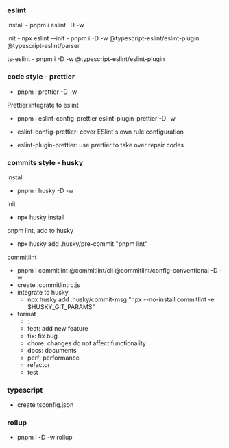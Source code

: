 
### eslint
install
    - pnpm i eslint -D -w

init
    - npx eslint --init
    - pnpm i -D -w @typescript-eslint/eslint-plugin @typescript-eslint/parser

ts-eslint
    - pnpm i -D -w @typescript-eslint/eslint-plugin
  
### code style - prettier
- pnpm i prettier -D -w

Prettier integrate to eslint
- pnpm i eslint-config-prettier eslint-plugin-prettier -D -w

- eslint-config-prettier: cover ESlint's own rule configuration
- eslint-plugin-prettier: use prettier to take over repair codes

### commits style - husky
install
- pnpm i husky -D -w

init
- npx husky install

pnpm lint, add to husky
- npx husky add .husky/pre-commit "pnpm lint"

commitlint
- pnpm i commitlint @commitlint/cli @commitlint/config-conventional -D -w
- create .commitlintrc.js
- integrate to husky
  - npx husky add .husky/commit-msg "npx --no-install commitlint -e $HUSKY_GIT_PARAMS"
- format
  - <type>: <subject>
  - feat: add new feature
  - fix: fix bug
  - chore: changes do not affect functionality
  - docs: documents
  - perf: performance
  - refactor
  - test

### typescript
- create tsconfig.json

### rollup
- pnpm i -D -w rollup